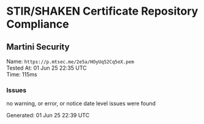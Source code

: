 # STIR/SHAKEN Certificate Repository Compliance

## Martini Security

Name: `https://p.mtsec.me/2e5a/HOyUq52Cq5eX.pem`\
Tested At: 01 Jun 25 22:35 UTC\
Time: 115ms

### Issues

no warning, or error, or notice date level issues were found

Generated: 01 Jun 25 22:39 UTC